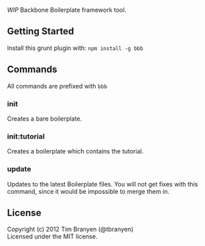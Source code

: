 *WIP* Backbone Boilerplate framework tool.

## Getting Started
Install this grunt plugin with: `npm install -g bbb`

## Commands

All commands are prefixed with `bbb`

### init ###

Creates a bare boilerplate.

### init:tutorial ###

Creates a boilerplate which contains the tutorial.

### update ###

Updates to the latest Boilerplate files. You will not get fixes with this
command, since it would be impossible to merge them in.

## License
Copyright (c) 2012 Tim Branyen (@tbranyen)  
Licensed under the MIT license.
